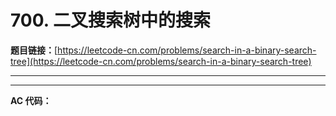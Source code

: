 # 700. 二叉搜索树中的搜索

**题目链接：**[https://leetcode-cn.com/problems/search-in-a-binary-search-tree](https://leetcode-cn.com/problems/search-in-a-binary-search-tree)

---

<Cards card="leetcode_700_search-in-a-binary-search-tree"></Cards>

---

**AC 代码：**

```java

```